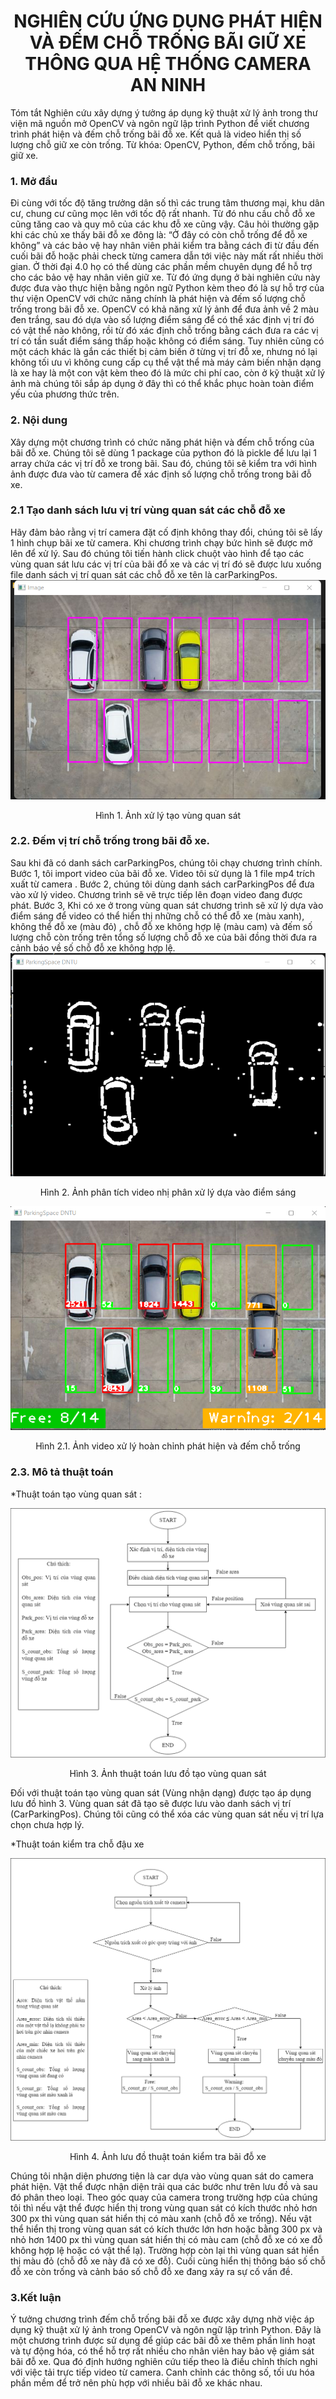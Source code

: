 <div align="center">
<h1> NGHIÊN CỨU ỨNG DỤNG PHÁT HIỆN VÀ ĐẾM CHỖ TRỐNG BÃI GIỮ XE THÔNG QUA HỆ THỐNG CAMERA AN NINH </h1>

</div>

Tóm tắt
Nghiên cứu xây dựng ý tưởng áp dụng kỹ thuật xử lý ảnh trong thư viện mã nguồn mở OpenCV và ngôn ngữ lập trình Python để viết chương trình phát hiện và đếm chỗ trống bãi đỗ xe. Kết quả là video hiển thị số lượng chỗ giữ xe còn trống. 
Từ khóa: OpenCV, Python, đếm chỗ trống, bãi giữ xe.

<div>
  <h3> 1.	Mở đầu </h3> 
Đi cùng với tốc độ tăng trưởng dân số thì các trung tâm thương mại, khu dân cư, chung cư cũng mọc lên với tốc độ rất nhanh. Từ đó nhu cầu chỗ đỗ xe cũng tăng cao và quy mô của các khu đỗ xe cũng vậy. Câu hỏi thường gặp khi các chủ xe thấy bãi đỗ xe đông là: “Ở đây có còn chỗ trống để đỗ xe không” và các bảo vệ hay nhân viên phải kiểm tra bằng cách đi từ đầu đến cuối bãi đỗ hoặc phải check từng camera dẫn tới việc này mất rất nhiều thời gian. Ở thời đại 4.0 họ có thể dùng các phần mềm chuyên dụng để hỗ trợ cho các bảo vệ hay nhân viên giữ xe. Từ đó ứng dụng ở bài nghiên cứu này được đưa vào thực hiện bằng ngôn ngữ Python kèm theo đó là sự hỗ trợ của thư viện OpenCV với chức năng chính là phát hiện và đếm số lượng chỗ trống trong bãi đỗ xe. OpenCV có khả năng xử lý ảnh để đưa ảnh về 2 màu đen trắng, sau đó dựa vào số lượng điểm sáng để có thể xác định vị trí đó có vật thể nào không, rồi từ đó xác định chỗ trống bằng cách đưa ra các vị trí có tần suất điểm sáng thấp hoặc không có điểm sáng. Tuy nhiên cũng có một cách khác là gắn các thiết bị cảm biến ở từng vị trí đỗ xe, nhưng nó lại không tối ưu vì không cung cấp cụ thể vật thể mà máy cảm biến nhận dạng là xe hay là một con vật kèm theo đó là mức chi phí cao, còn ở kỹ thuật xử lý ảnh mà chúng tôi sắp áp dụng ở đây thì có thể khắc phục hoàn toàn điểm yếu của phương thức trên.
</div>
<div>
<h3> 2. Nội dung </h3> 
Xây dựng một chương trình có chức năng phát hiện và đếm chỗ trống của bãi đỗ xe. Chúng tôi sẽ dùng 1 package của python đó là pickle để lưu lại 1 array chứa các vị trí đỗ xe trong bãi. Sau đó, chúng tôi sẽ kiểm tra với hình ảnh được đưa vào từ camera để xác định số lượng chỗ trống trong bãi đỗ xe.
<h3> 2.1 Tạo danh sách lưu vị trí vùng quan sát các chỗ đỗ xe</h3>
       Hãy đảm bảo rằng vị trí camera đặt cố định không thay đổi, chúng tôi sẽ lấy 1 hình chụp bãi xe từ camera. Khi chương trình chạy bức hình sẽ được mở lên để xử lý. Sau đó chúng tôi tiến hành  click chuột vào hình để tạo các vùng quan sát lưu các vị trí của bãi đổ xe và các vị trí đó sẽ được lưu xuống file danh sách vị trí quan sát các chỗ đỗ xe tên là carParkingPos.
       
  <div align="center">
  <img src="https://github.com/HoangAnhKy/CarParkingPos/blob/main/image/%E1%BA%A2nh%20x%E1%BB%AD%20l%C3%BD%20t%E1%BA%A1o%20v%C3%B9ng%20quan%20s%C3%A1t.png" alt="html logo"/>
  
Hình 1. Ảnh xử lý tạo vùng quan sát
 </div>
  
  <h3> 2.2. Đếm vị trí chỗ trống trong bãi đỗ xe. </h3> 
	Sau khi đã có danh sách carParkingPos, chúng tôi chạy chương trình chính. Bước 1, tôi import video của bãi đỗ xe. Video tôi sử dụng là 1 file mp4 trích xuất từ camera . Bước 2, chúng tôi dùng danh sách carParkingPos để đưa vào xử lý video. Chương trình sẽ vẽ trực tiếp lên đoạn video đang được phát. Bước 3, Khi có xe ở trong vùng quan sát chương trình sẽ xử lý dựa vào điểm sáng để video có thể hiển thị những chỗ có thể đỗ xe (màu xanh), không thể đỗ xe (màu đỏ) , chỗ đỗ xe không hợp lệ (màu cam) và đếm số lượng chỗ còn trống trên tổng số lượng chỗ đỗ xe của bãi đồng thời đưa ra cảnh báo về số chỗ đỗ xe không hợp lệ.
 
 
<div align="center">
  <img src="https://github.com/HoangAnhKy/CarParkingPos/blob/main/image/%E1%BA%A2nh%20ph%C3%A2n%20t%C3%ADch%20video%20nh%E1%BB%8B%20ph%C3%A2n%20x%E1%BB%AD%20l%C3%BD%20d%E1%BB%B1a%20v%C3%A0o%20%C4%91i%E1%BB%83m%20s%C3%A1ng.png"/>
  
<p>Hình 2. Ảnh phân tích video nhị phân xử lý dựa vào điểm sáng</p>
   </div>
  <div align="center">
    <img src="https://github.com/HoangAnhKy/CarParkingPos/blob/main/image/%E1%BA%A2nh%20video%20x%E1%BB%AD%20l%C3%BD%20ho%C3%A0n%20ch%E1%BB%89nh%20ph%C3%A1t%20hi%E1%BB%87n%20v%C3%A0%20%C4%91%E1%BA%BFm%20ch%E1%BB%97%20tr%E1%BB%91ng.png"/>
  
<p>Hình 2.1. Ảnh video xử lý hoàn chỉnh phát hiện và đếm chỗ trống</p>
 </div>
 
<h3> 2.3. Mô tả thuật toán  </h3>

  <p> *Thuật toán tạo vùng quan sát : </p>
 
   <div align="center">
  <img src="https://github.com/HoangAnhKy/CarParkingPos/blob/main/image/%E1%BA%A2nh%20thu%E1%BA%ADt%20to%C3%A1n%20l%C6%B0u%20%C4%91%E1%BB%93%20t%E1%BA%A1o%20v%C3%B9ng%20quan%20s%C3%A1t.png"/>
  

Hình 3. Ảnh thuật toán lưu đồ tạo vùng quan sát
 </div>
Đối với thuật toán tạo vùng quan sát (Vùng nhận dạng) được tạo áp dụng lưu đồ hình 3. Vùng quan sát đã tạo sẽ được lưu vào danh sách vị trí (CarParkingPos). Chúng tôi cũng có thể xóa các vùng quan sát nếu vị trí lựa chọn chưa hợp lý. 

  <p> *Thuật toán kiểm tra chỗ đậu xe </p>
<div align="center">
  
  <img src="https://github.com/HoangAnhKy/CarParkingPos/blob/main/image/%E1%BA%A2nh%20l%C6%B0u%20%C4%91%E1%BB%93%20thu%E1%BA%ADt%20to%C3%A1n%20ki%E1%BB%83m%20tra%20b%C3%A3i%20%C4%91%E1%BB%97%20xe.png"/>
  
Hình 4. Ảnh lưu đồ thuật toán kiểm tra bãi đỗ xe
</div>
Chúng tôi nhận diện phương tiện là car dựa vào vùng quan sát do camera phát hiện. Vật thể được nhận diện trải qua các bước như trên lưu đồ và sau đó phân theo loại. Theo góc quay của camera trong trường hợp của chúng tôi thì nếu vật thể được hiển thị trong vùng quan sát có kích thước nhỏ hơn 300 px thì vùng quan sát hiển thị có màu xanh (chỗ đỗ xe trống). Nếu vật thể hiển thị trong vùng quan sát có kích thước lớn hơn hoặc bằng 300 px và nhỏ hơn 1400 px thì vùng quan sát hiển thị có màu cam (chỗ đỗ xe có xe đỗ không hợp lệ hoặc có vật thể lạ). Trường hợp còn lại thì vùng quan sát hiển thị màu đỏ (chỗ đỗ xe này đã có xe đỗ). Cuối cùng hiển thị thông báo số chỗ đỗ xe còn trống và cảnh báo số chỗ đỗ xe đang xảy ra sự cố vấn đề. 
  
 </div>
 <div>
  <h3> 3.Kết luận </h3>
Ý tưởng chương trình đếm chỗ trống bãi đỗ xe được xây dựng nhờ việc áp dụng kỹ thuật xử lý ảnh trong OpenCV và ngôn ngữ lập trình Python. Đây là một chương trình được sử dụng để giúp các bãi đỗ xe thêm phần linh hoạt và tự động hóa, có thể hỗ trợ rất nhiều cho nhân viên hay bảo vệ giám sát bãi đỗ xe. Qua đó định hướng nghiên cứu tiếp theo là điều chỉnh thích nghi với việc tải trực tiếp video từ camera. Canh chỉnh các thông số, tối ưu hóa phần mềm để trở nên phù hợp với nhiều bãi đỗ xe khác nhau. 
 </div>

